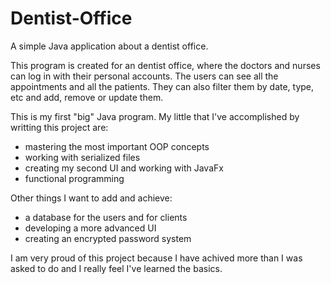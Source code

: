 # Dentist-Office
A simple Java application about a dentist office.

This program is created for an dentist office, where the doctors and nurses can log in with their personal accounts. The users can see all the appointments and all the patients.
They can also filter them by date, type, etc and add, remove or update them.

This is my first "big" Java program. My little that I've accomplished by writting this project are: 
  - mastering the most important OOP concepts
  - working with serialized files
  - creating my second UI and working with JavaFx 
  - functional programming

Other things I want to add and achieve:
  - a database for the users and for clients
  - developing a more advanced UI
  - creating an encrypted password system

I am very proud of this project because I have achived more than I was asked to do and I really feel I've learned the basics.
